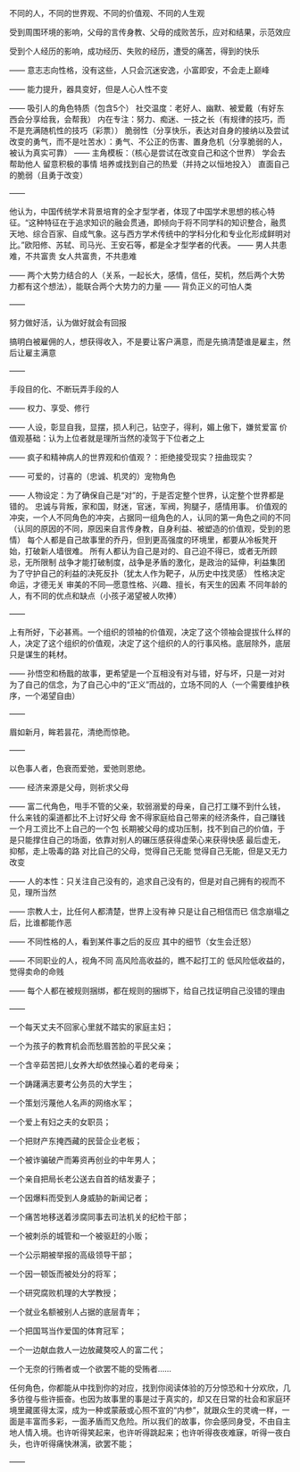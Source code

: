 不同的人，不同的世界观、不同的价值观、不同的人生观

受到周围环境的影响，父母的言传身教、父母的成败苦乐，应对和结果，示范效应

受到个人经历的影响，成功经历、失败的经历，遭受的痛苦，得到的快乐

——
意志志向性格，没有这些，人只会沉迷安逸，小富即安，不会走上巅峰

——
能力提升，器具变好，但是人心人性不变

——
吸引人的角色特质（包含5个）
社交温度：老好人、幽默、被爱戴（有好东西会分享给我，会帮我）
内在专注：努力、痴迷、一技之长（有规律的技巧，而不是充满随机性的技巧（彩票））
脆弱性（分享快乐，表达对自身的接纳以及尝试改变的勇气，而不是吐苦水）：勇气、不公正的伤害、置身危机（分享脆弱的人，被认为真实可靠）
——
主角模板：（核心是尝试在改变自己和这个世界）
学会去帮助他人
留意积极的事情
培养或找到自己的热爱（并持之以恒地投入）
直面自己的脆弱（且勇于改变）

——

他认为，中国传统学术背景培育的全才型学者，体现了中国学术思想的核心特征。“这种特征在于追求知识的融会贯通，即倾向于将不同学科的知识整合，融贯天地、综合百家、自成气象。这与西方学术传统中的学科分化和专业化形成鲜明对比。”欧阳修、苏轼、司马光、王安石等，都是全才型学者的代表。
——
男人共患难，不共富贵
女人共富贵，不共患难

——
两个大势力结合的人（关系，一起长大，感情，信任，契机，然后两个大势力都有这个想法），能联合两个大势力的力量
——
背负正义的可怕人类

——

努力做好活，认为做好就会有回报

搞明白被雇佣的人，想获得收入，不是要让客户满意，而是先搞清楚谁是雇主，然后让雇主满意

——

手段目的化、不断玩弄手段的人

——
权力、享受、修行

——
人设，彰显自我，显摆，损人利己，钻空子，得利，媚上傲下，嫌贫爱富
价值观基础：认为上位者就是理所当然的凌驾于下位者之上

——
疯子和精神病人的世界观和价值观？：拒绝接受现实？扭曲现实？

——
可爱的，讨喜的（忠诚、机灵的）宠物角色

——
人物设定：为了确保自己是“对”的，于是否定整个世界，认定整个世界都是错的。
忠诚与背叛，家和国，财迷，官迷，军阀，狗腿子，感情用事。
价值观的冲突，一个人不同角色的冲突，占据同一组角色的人，认同的第一角色之间的不同（认同的原因的不同，原因来自言传身教，自身利益、被塑造的价值观，受到的恩情）
每个人都是自己故事里的乔丹，但到更高强度的环境里，都要从冷板凳开始，打破新人墙很难。
所有人都认为自己是对的、自己迫不得已，或者无所顾忌，无所限制
战争才能打破制度，战争是矛盾的激化，是政治的延伸，利益集团为了守护自己的利益的决死反扑（犹太人作为靶子，从历史中找灵感）
性格决定命运，才德无关
审美的不同—愿意性格、兴趣、擅长，有天生的因素
不同年龄的人，有不同的优点和缺点（小孩子渴望被人吹捧）

——

上有所好，下必甚焉。一个组织的领袖的价值观，决定了这个领袖会提拔什么样的人，决定了这个组织的价值观，决定了这个组织的人的行事风格。底层除外，底层只是谋生的耗材。

——
孙悟空和杨戬的故事，更希望是一个互相没有对与错，好与坏，只是一对对为了自己的信念，为了自己心中的“正义”而战的，立场不同的人（一个需要维护秩序，一个渴望自由）

——

眉如新月，眸若昙花，清绝而惊艳。

——

以色事人者，色衰而爱弛，爱弛则恩绝。

——
经济来源是父母，则祈求父母

——
富二代角色，甩手不管的父亲，软弱溺爱的母亲，自己打工赚不到什么钱，什么来钱的渠道都比不上讨好父母
舍不得家庭给自己带来的经济条件，自己赚钱一个月工资比不上自己的一个包
长期被父母的成功压制，找不到自己的价值，于是只能撑住自己的场面，依靠对别人的碾压感获得虚荣心来获得快感
最后虚无，抑郁，走上吸毒的路
对比自己的父母，觉得自己无能
觉得自己无能，但是又无力改变

——
人的本性：只关注自己没有的，追求自己没有的，但是对自己拥有的视而不见，理所当然

——
宗教人士，比任何人都清楚，世界上没有神
只是让自己相信而已
信念崩塌之后，比谁都能作恶

——
不同性格的人，看到某件事之后的反应
其中的细节（女生会迁怒）

——
不同职业的人，视角不同
高风险高收益的，瞧不起打工的
低风险低收益的，觉得卖命的命贱

——
每个人都在被规则捆绑，都在规则的捆绑下，给自己找证明自己没错的理由

——

一个每天丈夫不回家心里就不踏实的家庭主妇；

一个为孩子的教育机会而愁眉苦脸的平民父亲；

一个含辛茹苦把儿女养大却依然操心着的老母亲；

一个踌躇满志要考公务员的大学生；

一个策划污蔑他人名声的网络水军；

一个爱上有妇之夫的女职员；

一个把财产东掩西藏的民营企业老板；

一个被诈骗破产而筹资再创业的中年男人；

一个亲自把局长老公送去自首的结发妻子；

一个因爆料而受到人身威胁的新闻记者；

一个痛苦地移送着涉腐同事去司法机关的纪检干部；

一个被刺杀的城管和一个被驱赶的小贩；

一个公示期被举报的高级领导干部；

一个因一顿饭而被处分的将军；

一个研究腐败机理的大学教授；

一个就业名额被别人占据的底层青年；

一个把国骂当作爱国的体育冠军；

一个一边献血救人一边放藏獒咬人的富二代；

一个无奈的行贿者或一个欲罢不能的受贿者……

任何角色，你都能从中找到你的对应，找到你阅读体验的万分惊恐和十分欢欣，几多彷徨与些许振奋。也因为故事里的事是过于真实的，却又在日常的社会和家庭环境里藏匿得太深，成为一种或蒙蔽或心照不宣的“内参”，就跟众生的灵魂一样，一面是丰富而多彩，一面矛盾而又危险。所以我们的故事，你会感同身受，不由自主地人情入境。也许听得笑起来，也许听得跳起来；也许听得夜夜难寐，听得一夜白头，也许听得痛快淋漓，欲罢不能；

——

